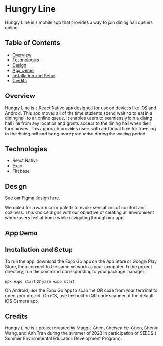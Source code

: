 # Hungry Line

Hungry Line is a mobile app that provides a way to join dining hall queues online.

## Table of Contents
- [Overview](#overview)
- [Technologies](#technologies)
- [Design](#design)
- [App Demo](#app-demo)
- [Installation and Setup](#installation-and-setup)
- [Credits](#credits)

## Overview

Hungry Line is a React Native app designed for use on devices like iOS and Android. This app moves all of the time students spend waiting to eat in a dining hall to an online queue. It enables users to seamlessly join a dining hall line from any location and grants access to the dining hall when their turn arrives. This approach provides users with additional time for traveling to the dining hall and being more productive during the waiting period.

## Technologies

- React Native
- Expo
- Firebase

## Design

See our Figma design [here](https://www.figma.com/file/76P9CTxxifZFAWDR8xCGJ3/design?type=design&node-id=0%3A1&mode=design&t=bwfgtX1t4aCORhCr-1).

We opted for a warm color palette to evoke sensations of comfort and coziness. This choice aligns with our objective of creating an environment where users feel at home while navigating through our app.

## App Demo

## Installation and Setup

To run the app, download the Expo Go app on the App Store or Google Play Store, then connect to the same network as your computer. In the project directory, run the command corresponding to your package manager:

```npx expo start``` or ```yarn expo start```

On Android, use the Expo Go app to scan the QR code from your terminal to open your project. On iOS, use the built-in QR code scanner of the default iOS Camera app.

## Credits

Hungry Line is a project created by Maggie Chen, Chelsea He-Chen, Chenlu Wang, and Anh Tran during the summer of 2023 in participation of SEEDS (​Summer Environmental Education Development Program).
